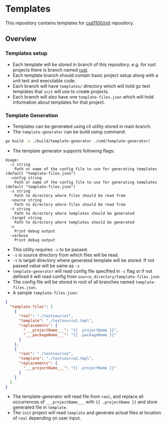 # Templates

This repository contains templates for
[csd1100/init](https://github.com/csd1100/init) repository.

## Overview

### Templates setup

- Each template will be stored in branch of this repository. e.g. for rust projects
  there is branch named [rust](https://github.com/csd1100/templates/tree/rust).
- Each template branch should contain basic project setup along with a unit test
  and executable code.
- Each branch will have `templates/` directory which will hold go text templates
  that `init` will use to create projects.
- Each branch will also have one `template-files.json` which will hold information
  about templates for that project.

### Template Generation

- Templates can be generated using cli utility stored in main branch.
- The `template-generator` can be build using command:

```bash
go build -o ./build/template-generator ./cmd/template-generator/
```

- The template generator supports following flags:

```stdout
Usage:
  -c string
    Path or name of the config file to use for generating templates (default "template-files.json")
  -config string
    Path or name of the config file to use for generating templates (default "template-files.json")
  -s string
    Path to directory where files should be read from
  -source string
    Path to directory where files should be read from
  -t string
    Path to directory where templates should be generated
  -target string
    Path to directory where templates should be generated
  -v
    Print debug output
  -verbose
    Print debug output
```

- This utility requires `-s` to be passed.
- `-s` is source directory from which files will be read.
- `-t` is target directory where generated template will be stored. If not passed
  value will be same as `-s`
- `template-generator` will read config file specified in `-c` flag or
  if not defined it will read config from `source_directory/template-files.json`
- The config file will be stored in root of all branches named `template-files.json`.
- A sample `template-files.json`:

```json
{
  "template-files": [
    {
      "real": "./testsource1",
      "template": "./testsource1.tmpl",
      "replacements": {
        "___projectName___": "{{ .projectName }}",
        "___packageName___": "{{ .packageName }}"
      }
    },
    {
      "real": "./testsource2",
      "template": "./testsource2.tmpl",
      "replacements": {
        "___projectName___": "{{ .projectName }}"
      }
    }
  ]
}
```

- The template-generator will read file from `real`, and replace all occurrences
  of `___projectName___` with `{{ .projectName }}` and store generated file in `template`.
- The `init` project will read `template` and generate actual files at location
  of `real` depending on user input.
